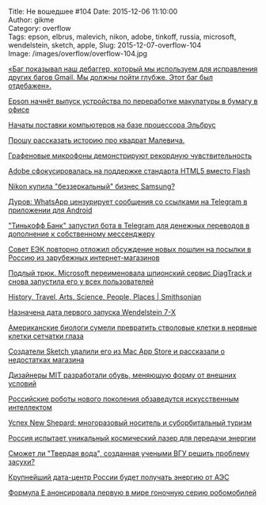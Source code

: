 Title: Не вошедшее #104
Date: 2015-12-06 11:10:00  
Author: gikme  
Category: overflow  
Tags: epson, elbrus, malevich, nikon, adobe, tinkoff, russia, microsoft, wendelstein, sketch, apple,
Slug: 2015-12-07-overflow-104  
Image: /images/overflow/overflow-104.jpg


[«Баг показывал наш дебаггер, который мы используем для исправления других багов Gmail. Мы должны пойти глубже. Этот баг был отдебажен».](https://talk.gik.me/posts/hP8FpLFurn75thYLp/bag-pokazyval-nash-debagger-kotoryj-my-ispolzuem-dlya)

[Epson начнёт выпуск устройства по переработке макулатуры в бумагу в офисе](https://talk.gik.me/posts/ZpmXYG4X3rJLLpfQm/epson-nachnyot-vypusk-ustrojstva-po-pererabotke-makulatury-v)

[Начаты поставки компьютеров на базе процессора Эльбрус](https://talk.gik.me/posts/jbDYTaG4dYFFYLkAc/nachaty-postavki-kompyuterov-na-baze-processora-elbrus)

[Прошу рассказать историю про квадрат Малевича.](https://talk.gik.me/posts/DzGaPpo548eJgKwfg/proshu-rasskazat-istoriyu-pro-kvadrat-malevicha)

[Графеновые микрофоны демонстрируют рекордную чувствительность](https://talk.gik.me/posts/4DamSNk3yr5nHsaA6/grafenovye-mikrofony-demonstriruyut-rekordnuyu)

[Adobe сфокусировалась на поддержке стандарта HTML5 вместо Flash](https://talk.gik.me/posts/LdwzsmZjxZpcDALTw/adobe-sfokusirovalas-na-podderzhke-standarta-html5-vmesto)

[Nikon купила "беззеркальный" бизнес Samsung?](https://talk.gik.me/posts/kR6vQ3K3jCYiED24a/nikon-kupila-bezzerkalnyj-biznes-samsung)

[Дуров: WhatsApp цензурирует сообщения со ссылками на Telegram в приложении для Android](https://talk.gik.me/posts/KTYPsyJMhYukrMgg6/durov-whatsapp-cenzuriruet-soobsheniya-so-ssylkami-na)

["Тинькофф Банк" запустил бота в Telegram для денежных переводов в дополнение к собственному мессенджеру](https://talk.gik.me/posts/XtSdRyciesKPPi2pn/tinkoff-bank-zapustil-bota-v-telegram-dlya-denezhnyh)

[Совет ЕЭК повторно отложил обсуждение новых пошлин на посылки в Россию из зарубежных интернет-магазинов](https://talk.gik.me/posts/6B4CX4JoxsvNmjzfs/sovet-eek-povtorno-otlozhil-obsuzhdenie-novyh-poshln-na)

[Подлый трюк. Microsoft переименовала шпионский сервис DiagTrack и снова запустила его у всех пользователей](https://talk.gik.me/posts/gwkQCsRqFKva5kQ9Y/podlyj-tryuk-microsoft-pereimenovala-shpionskij-servis)

[History, Travel, Arts, Science, People, Places | Smithsonian](https://talk.gik.me/posts/ZePcP4ugMwQY3KCjC/history-travel-arts-science-people-places-or-smithsonian)

[Назначена дата первого запуска Wendelstein 7-X](https://talk.gik.me/posts/GqFtH83GoZ846soko/naznachena-data-pervogo-zapuska-wendelstein-7-x)

[Американские биологи сумели превратить стволовые клетки в нервные клетки сетчатки глаза](https://talk.gik.me/posts/RPZcWAFA7A3B2ERg7/amerikanskie-biologi-sumeli-prevratit-stvolovye-kletki-v)

[Создатели Sketch удалили его из Mac App Store и рассказали о недостатках магазина](https://talk.gik.me/posts/uLPs3ED3p2Nx5wcSG/sozdateli-sketch-udalili-ego-iz-mac-app-store-i-rasskazali-o)

[Дизайнеры MIT разработали обувь, меняющую форму от внешних условий](https://talk.gik.me/posts/W5qKG7Mn8ZofytMLb/dizajnery-mit-razrabotali-obuv-menyayushuyu-formu-ot)

[Российские роботы нового поколения обзаведутся искусственным интеллектом](https://talk.gik.me/posts/HxoLz5Pqqb7XnfWvq/rossijskie-roboty-novogo-pokoleniya-obzavedutsya)

[Успех New Shepard: многоразовый носитель и суборбитальный туризм](https://talk.gik.me/posts/nA5SnXYfaE5H3XH4S/uspeh-new-shepard-mnogorazovyj-nositel-i-suborbitalnyj)

[Россия испытает уникальный космический лазер для передачи энергии](https://talk.gik.me/posts/qsJcNc32ZADeN3MGM/rossiya-ispytaet-unikalnyj-kosmicheskij-lazer-dlya-peredachi)

[Сможет ли "Твердая вода", созданная учеными ВГУ решить проблему засухи?](https://talk.gik.me/posts/nRH9whwKc9KgFbstf/smozhet-li-tverdaya-voda-sozdannaya-uchenymi-vgu-reshit)

[Крупнейший дата-центр России будет получать энергию от АЭС](https://talk.gik.me/posts/4bN6HqDcjdFcpa7Wh/krupnejshij-data-centr-rossii-budet-poluchat-energiyu-ot-aes)

[Формула Е анонсировала первую в мире гоночную серию робомобилей](https://talk.gik.me/posts/2pb66G65hRz9eTsSD/formula-e-anonsirovala-pervuyu-v-mire-gonochnuyu-seriyu)
